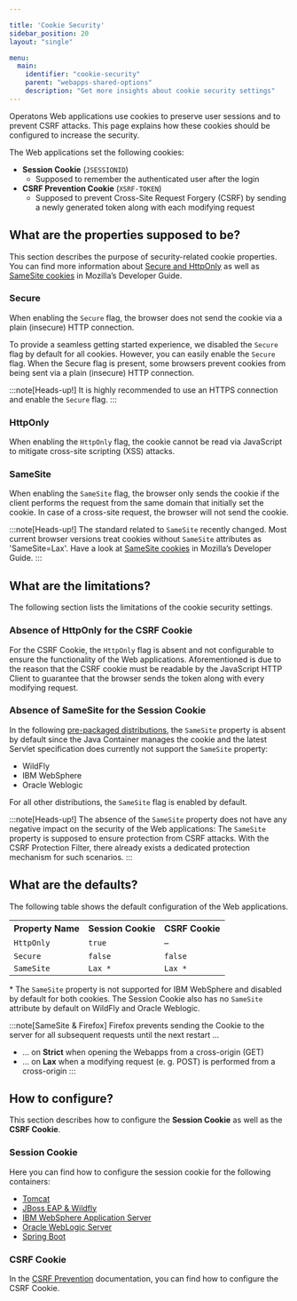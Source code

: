 ```yaml
---

title: 'Cookie Security'
sidebar_position: 20
layout: "single"

menu:
  main:
    identifier: "cookie-security"
    parent: "webapps-shared-options"
    description: "Get more insights about cookie security settings"
---
```


Operatons Web applications use cookies to preserve user sessions and to prevent CSRF attacks. This page explains how these cookies should be configured to increase the security.

The Web applications set the following cookies:

* **Session Cookie** (<code>JSESSIONID</code>)
  * Supposed to remember the authenticated user after the login
* **CSRF Prevention Cookie** (<code>XSRF-TOKEN</code>)
  * Supposed to prevent Cross-Site Request Forgery (CSRF) by sending a newly generated token along with each modifying request

## What are the properties supposed to be?

This section describes the purpose of security-related cookie properties. You can find more information about
[Secure and HttpOnly](https://developer.mozilla.org/en-US/docs/Web/HTTP/Cookies#Secure_and_HttpOnly_cookies)
as well as
[SameSite cookies](https://developer.mozilla.org/en-US/docs/Web/HTTP/Cookies#samesite_attribute)
in Mozilla’s Developer Guide.

### Secure

When enabling the <code>Secure</code> flag, the browser does not send the cookie via a plain (insecure) HTTP connection.

To provide a seamless getting started experience, we disabled the <code>Secure</code> flag by default for all cookies. However, you can easily enable the <code>Secure</code> flag. When the Secure flag is present, some browsers prevent cookies from being sent via a plain (insecure) HTTP connection.

:::note[Heads-up!]
It is highly recommended to use an HTTPS connection and enable the <code>Secure</code> flag.
:::

### HttpOnly

When enabling the <code>HttpOnly</code> flag, the cookie cannot be read via JavaScript to mitigate cross-site scripting (XSS) attacks.

### SameSite

When enabling the <code>SameSite</code> flag, the browser only sends the cookie if the client performs the request from the same domain that initially set the cookie. In case of a cross-site request, the browser will not send the cookie.

:::note[Heads-up!]
The standard related to <code>SameSite</code> recently changed. Most current browser versions treat cookies without <code>SameSite</code> attributes as 'SameSite=Lax'.
Have a look at [SameSite cookies](https://developer.mozilla.org/en-US/docs/Web/HTTP/Cookies#samesite_attribute) in Mozilla’s Developer Guide.
:::

## What are the limitations?

The following section lists the limitations of the cookie security settings.

### Absence of HttpOnly for the CSRF Cookie
For the CSRF Cookie, the <code>HttpOnly</code> flag is absent and not configurable to ensure the functionality of the Web applications. Aforementioned is due to the reason that the CSRF cookie must be readable by the JavaScript HTTP Client to guarantee that the browser sends the token along with every modifying request.

### Absence of SameSite for the Session Cookie
In the following [pre-packaged distributions](../installation/full/index.md), the <code>SameSite</code> property is absent by default since the Java Container manages the cookie and the latest Servlet specification does currently not support the <code>SameSite</code> property:

* WildFly
* IBM WebSphere
* Oracle Weblogic

For all other distributions, the <code>SameSite</code> flag is enabled by default.

:::note[Heads-up!]
The absence of the <code>SameSite</code> property does not have any negative impact on the security of the Web applications: The <code>SameSite</code> property is supposed to ensure protection from CSRF attacks. With the CSRF Protection Filter, there already exists a dedicated protection mechanism for such scenarios.
:::

## What are the defaults?

The following table shows the default configuration of the Web applications.

<table class="table table-striped">
  <tr>
    <th>Property Name</th>
    <th>Session Cookie</th>
    <th>CSRF Cookie</th>
  </tr>
  <tr>
    <td><code>HttpOnly</code></td>
    <td><code>true</code></td>
    <td>–</td>
  </tr>
  <tr>
    <td><code>Secure</code></td>
    <td><code>false</code></td>
    <td><code>false</code></td>
  </tr>
  <tr>
    <td><code>SameSite</code></td>
    <td><code>Lax *</code></td>
    <td><code>Lax *</code></td>
  </tr>
</table>

\* The <code>SameSite</code> property is not supported for IBM WebSphere and disabled by default for both cookies.
The Session Cookie also has no <code>SameSite</code> attribute by default on WildFly and Oracle Weblogic.

:::note[SameSite & Firefox]
Firefox prevents sending the Cookie to the server for all subsequent requests until the next restart ...

* ... on **Strict** when opening the Webapps from a cross-origin (GET)
* ... on **Lax** when a modifying request (e. g. POST) is performed from a cross-origin
:::

## How to configure?

This section describes how to configure the **Session Cookie** as well as the **CSRF Cookie**.

### Session Cookie

Here you can find how to configure the session cookie for the following containers:

* [Tomcat](../installation/full/tomcat/configuration.md#session-cookie-in-webapps)
* [JBoss EAP & Wildfly](../installation/full/jboss/configuration.md#session-cookie-in-webapps)
* [IBM WebSphere Application Server](../installation/full/was/configuration.md#session-cookie-in-webapps)
* [Oracle WebLogic Server](../installation/full/wls/configuration.md#session-cookie-in-webapps)
* [Spring Boot](../user-guide/spring-boot-integration/configuration.md#session-cookie)

### CSRF Cookie

In the [CSRF Prevention](../webapps/shared-options/csrf-prevention.md) documentation, you can find how to configure the CSRF Cookie.